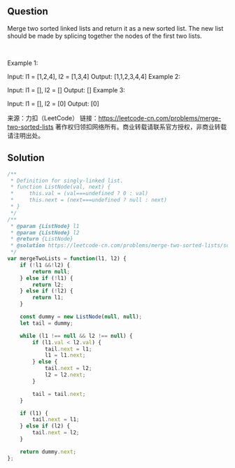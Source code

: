 ## Question
Merge two sorted linked lists and return it as a new sorted list. The new list should be made by splicing together the nodes of the first two lists.

 

Example 1:


Input: l1 = [1,2,4], l2 = [1,3,4]
Output: [1,1,2,3,4,4]
Example 2:

Input: l1 = [], l2 = []
Output: []
Example 3:

Input: l1 = [], l2 = [0]
Output: [0]

来源：力扣（LeetCode）
链接：https://leetcode-cn.com/problems/merge-two-sorted-lists
著作权归领扣网络所有。商业转载请联系官方授权，非商业转载请注明出处。

## Solution
```javascript
/**
 * Definition for singly-linked list.
 * function ListNode(val, next) {
 *     this.val = (val===undefined ? 0 : val)
 *     this.next = (next===undefined ? null : next)
 * }
 */
/**
 * @param {ListNode} l1
 * @param {ListNode} l2
 * @return {ListNode}
 * @solution https://leetcode-cn.com/problems/merge-two-sorted-lists/solution/he-bing-liang-ge-you-xu-lian-biao-by-leetcode-solu/
 */
var mergeTwoLists = function(l1, l2) {
    if (!l1 &&!l2) {
        return null;
    } else if (!l1) {
        return l2;
    } else if (!l2) {
        return l1;
    }

    const dummy = new ListNode(null, null);
    let tail = dummy;

    while (l1 !== null && l2 !== null) {
        if (l1.val < l2.val) {
            tail.next = l1;
            l1 = l1.next;
        } else {
            tail.next = l2;
            l2 = l2.next;
        }

        tail = tail.next;
    }

    if (l1) {
        tail.next = l1;
    } else if (l2) {
        tail.next = l2;
    }

    return dummy.next;
};
```